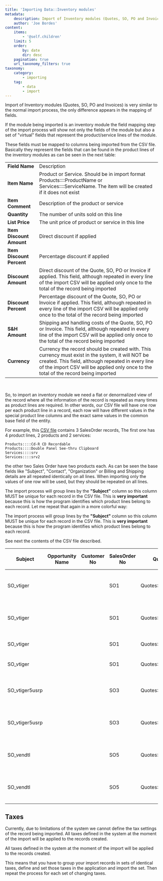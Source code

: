 ```yaml
---
title: 'Importing Data::Inventory modules'
metadata:
    description: Import of Inventory modules (Quotes, SO, PO and Invoices) is very similar to the normal import process, the only difference appears in the mapping of fields.'
    author: 'Joe Bordes'
content:
    items:
        - '@self.children'
    limit: 5
    order:
        by: date
        dir: desc
    pagination: true
    url_taxonomy_filters: true
taxonomy:
    category:
        - importing
    tag:
        - data
        - import
---
```


Import of Inventory modules (Quotes, SO, PO and Invoices) is very similar to the normal import process, the only difference appears in the mapping of fields.

If the module being imported is an inventory module the field mapping step of the import process will show not only the fields of the module but also a set of "virtual" fields that represent the product/service lines of the module.

These fields must be mapped to columns being imported from the CSV file. Basically they represent the fields that can be found in the product lines of the inventory modules as can be seen in the next table:

<table class="table table-striped">
<tbody>
<tr>
<td><strong>Field Name</strong></td>
<td>Description</th>
</tr>
<tr>
<td><strong>Item Name</strong></td>
<td>Product or Service. Should be in import format Products::::ProductName or Services::::ServiceName. The item will be created if it does not exist</td>
</tr>
<tr>
<td><strong>Item Comment</strong></td>
<td>Description of the product or service</td>
</tr>
<tr>
<td><strong>Quantity</strong></td>
<td>The number of units sold on this line</td>
</tr>
<tr>
<td><strong>List Price</strong></td>
<td>The unit price of product or service in this line</td>
</tr>
<tr>
<td><strong>Item Discount Amount</strong></td>
<td>Direct discount if applied</td>
</tr>
<tr>
<td><strong>Item Discount Percent</strong></td>
<td>Percentage discount if applied</td>
</tr>
<tr>
<td><strong>Discount Amount</strong></td>
<td>Direct discount of the Quote, SO, PO or Invoice if applied. This field, although repeated in every line of the import CSV will be applied only once to the total of the record being imported</td>
</tr>
<tr>
<td><strong>Discount Percent</strong></td>
<td>Percentage discount of the Quote, SO, PO or Invoice if applied. This field, although repeated in every line of the import CSV will be applied only once to the total of the record being imported</td>
</tr>
<tr>
<td><strong>S&H Amount</strong></td>
<td>Shipping and handling costs of the Quote, SO, PO or Invoice. This field, although repeated in every line of the import CSV will be applied only once to the total of the record being imported</td>
</tr>
<tr>
<td><strong>Currency</strong></td>
<td>Currency the record should be created with. This currency must exist in the system, it will NOT be created. This field, although repeated in every line of the import CSV will be applied only once to the total of the record being imported</td>
</tr>
</tbody>
</table>
<br>

So, to import an inventory module we need a flat or denormalized view of the record where all the information of the record is repeated as many times as product lines are required. In other words, our CSV file will have one row per each product line in a record, each row will have different values in the special product line columns and the exact same values in the common base field of the entity.

For example, this [CSV file](sales_order.csv) contains 3 SalesOrder records, The first one has 4 product lines, 2 products and 2 services:

```
Products::::Cd-R CD Recordable
Products::::Double Panel See-thru Clipboard
Services::::srv
Services::::srv2
```

the other two Sales Order have two products each. As can be seen the base fields like "Subject", "Contact", "Organization" or Billing and Shipping details are all repeated identically on all lines. When importing only the values of one row will be used, but they should be repeated on all lines.

The import process will group lines by the **"Subject"** column so this column MUST be unique for each record in the CSV file. This is **very important** because this is how the program identifies which product lines belong to each record. Let me repeat that again in a more colorful way:

<div class="notices red">
The import process will group lines by the <strong> "Subject" </strong> column so this column MUST be unique for each record in the CSV file. This is <strong> very important </strong> because this is how the program identifies which product lines belong to each record.
</div>

See next the contents of the CSV file described.




<table class="table table-striped">
	<thead>
	<tr class="row0">
		<th class="col0">Subject</th><th class="col1">Opportunity Name</th><th class="col2">Customer No</th><th class="col3">SalesOrder No</th><th class="col4">Quote Name</th><th class="col5">Purchase Order</th><th class="col6">Contact Name</th><th class="col7">Due Date</th><th class="col8">Carrier</th><th class="col9">Pending</th><th class="col10">Status</th><th class="col11">Sales Commission</th><th class="col12">Excise Duty</th><th class="col13">Organization Name</th><th class="col14">Assigned To</th><th class="col15">Created Time</th><th class="col16">Modified Time</th><th class="col17">Billing Address</th><th class="col18">Shipping Address</th><th class="col19">Billing <span class="search_hit">PO</span> Box</th><th class="col20">Shipping <span class="search_hit">PO</span> Box</th><th class="col21">Billing City</th><th class="col22">Shipping City</th><th class="col23">Billing State</th><th class="col24">Shipping State</th><th class="col25">Billing Postal Code</th><th class="col26">Shipping Postal Code</th><th class="col27">Billing Country</th><th class="col28">Shipping Country</th><th class="col29">Terms &amp; Conditions</th><th class="col30">Description</th><th class="col31">Enable Recurring</th><th class="col32">Frequency</th><th class="col33">Start Period</th><th class="col34">End Period</th><th class="col35">Payment Duration</th><th class="col36">Invoice Status</th><th class="col37">Adjustment</th><th class="col38">Total</th><th class="col39">Sub Total</th><th class="col40">Tax Type</th><th class="col41">Discount Amount</th><th class="col42">Discount Percent</th><th class="col43">S&amp;H Amount</th><th class="col44">Currency</th><th class="col45">Item Name</th><th class="col46">Quantity</th><th class="col47">List Price</th><th class="col48">Item Comment</th><th class="col49">Item Discount Amount</th><th class="col50">Item Discount Percent</th><th class="col51">VAT</th><th class="col52">Sales</th><th class="col53">Service</th><th class="col54">V.A.T.</th>
	</tr>
	</thead>
	<tbody><tr class="row1">
		<td class="col0"><span class="search_hit">SO</span>_vtiger</td><td class="col1"> </td><td class="col2"> </td><td class="col3"><span class="search_hit">SO</span>1</td><td class="col4"><span class="search_hit">Quotes</span>::::Vendor_Quote</td><td class="col5"> </td><td class="col6">Contacts::::Jones Barbara</td><td class="col7">2015-04-13</td><td class="col8">FedEx</td><td class="col9"> </td><td class="col10">Created</td><td class="col11">0.00</td><td class="col12">0.00</td><td class="col13">Accounts::::t3M Invest A/S</td><td class="col14">admin</td><td class="col15">2014-06-26 23:12:15</td><td class="col16">2015-06-02 20:44:51</td><td class="col17">999 Baker Way</td><td class="col18">123 Anywhere Street</td><td class="col19"> </td><td class="col20"> </td><td class="col21">San Mateo</td><td class="col22">San Jose</td><td class="col23">CA</td><td class="col24">CA</td><td class="col25">15191</td><td class="col26">63999</td><td class="col27">USA</td><td class="col28">USA</td><td class="col29"> </td><td class="col30"> </td><td class="col31">0</td><td class="col32"> </td><td class="col33"> </td><td class="col34"> </td><td class="col35"> </td><td class="col36"> </td><td class="col37">100.000</td><td class="col38">4232.900</td><td class="col39">4182.900</td><td class="col40">individual</td><td class="col41">100.000</td><td class="col42">0.00</td><td class="col43">50.000</td><td class="col44">USA Dollars</td><td class="col45">Products::::Cd-R CD Recordable</td><td class="col46">3.00</td><td class="col47">130.000</td><td class="col48">This is test comment for product of <span class="search_hit">Quotes</span></td><td class="col49">20.000</td><td class="col50">0.00</td><td class="col51">14.50</td><td class="col52">0.00</td><td class="col53">12.50</td><td class="col54">0.00</td>
	</tr>
	<tr class="row2">
		<td class="col0"><span class="search_hit">SO</span>_vtiger</td><td class="col1"> </td><td class="col2"> </td><td class="col3"><span class="search_hit">SO</span>1</td><td class="col4"><span class="search_hit">Quotes</span>::::Vendor_Quote</td><td class="col5"> </td><td class="col6">Contacts::::Jones Barbara</td><td class="col7">2015-04-13</td><td class="col8">FedEx</td><td class="col9"> </td><td class="col10">Created</td><td class="col11">0.00</td><td class="col12">0.00</td><td class="col13">Accounts::::t3M Invest A/S</td><td class="col14">admin</td><td class="col15">2014-06-26 23:12:15</td><td class="col16">2015-06-02 20:44:51</td><td class="col17">999 Baker Way</td><td class="col18">123 Anywhere Street</td><td class="col19"> </td><td class="col20"> </td><td class="col21">San Mateo</td><td class="col22">San Jose</td><td class="col23">CA</td><td class="col24">CA</td><td class="col25">15191</td><td class="col26">63999</td><td class="col27">USA</td><td class="col28">USA</td><td class="col29"> </td><td class="col30"> </td><td class="col31">0</td><td class="col32"> </td><td class="col33"> </td><td class="col34"> </td><td class="col35"> </td><td class="col36"> </td><td class="col37">100.000</td><td class="col38">4232.900</td><td class="col39">4182.900</td><td class="col40">individual</td><td class="col41">100.000</td><td class="col42">0.00</td><td class="col43">50.000</td><td class="col44">USA Dollars</td><td class="col45">Products::::Double Panel See-thru Clipboard</td><td class="col46">3.00</td><td class="col47">1230.000</td><td class="col48">This is test comment for product of SalesOrder</td><td class="col49">200.000</td><td class="col50">0.00</td><td class="col51">0.00</td><td class="col52">0.00</td><td class="col53">0.00</td><td class="col54">0.00</td>
	</tr>
	<tr class="row3">
		<td class="col0"><span class="search_hit">SO</span>_vtiger</td><td class="col1"> </td><td class="col2"> </td><td class="col3"><span class="search_hit">SO</span>1</td><td class="col4"><span class="search_hit">Quotes</span>::::Vendor_Quote</td><td class="col5"> </td><td class="col6">Contacts::::Jones Barbara</td><td class="col7">2015-04-13</td><td class="col8">FedEx</td><td class="col9"> </td><td class="col10">Created</td><td class="col11">0.00</td><td class="col12">0.00</td><td class="col13">Accounts::::t3M Invest A/S</td><td class="col14">admin</td><td class="col15">2014-06-26 23:12:15</td><td class="col16">2015-06-02 20:44:51</td><td class="col17">999 Baker Way</td><td class="col18">123 Anywhere Street</td><td class="col19"> </td><td class="col20"> </td><td class="col21">San Mateo</td><td class="col22">San Jose</td><td class="col23">CA</td><td class="col24">CA</td><td class="col25">15191</td><td class="col26">63999</td><td class="col27">USA</td><td class="col28">USA</td><td class="col29"> </td><td class="col30"> </td><td class="col31">0</td><td class="col32"> </td><td class="col33"> </td><td class="col34"> </td><td class="col35"> </td><td class="col36"> </td><td class="col37">100.000</td><td class="col38">4232.900</td><td class="col39">4182.900</td><td class="col40">individual</td><td class="col41">100.000</td><td class="col42">0.00</td><td class="col43">50.000</td><td class="col44">USA Dollars</td><td class="col45">Services::::srv</td><td class="col46">3.00</td><td class="col47">1.000</td><td class="col48"> </td><td class="col49">0.000</td><td class="col50">0.00</td><td class="col51">0.00</td><td class="col52">0.00</td><td class="col53">0.00</td><td class="col54">0.00</td>
	</tr>
	<tr class="row4">
		<td class="col0"><span class="search_hit">SO</span>_vtiger</td><td class="col1"> </td><td class="col2"> </td><td class="col3"><span class="search_hit">SO</span>1</td><td class="col4"><span class="search_hit">Quotes</span>::::Vendor_Quote</td><td class="col5"> </td><td class="col6">Contacts::::Jones Barbara</td><td class="col7">2015-04-13</td><td class="col8">FedEx</td><td class="col9"> </td><td class="col10">Created</td><td class="col11">0.00</td><td class="col12">0.00</td><td class="col13">Accounts::::t3M Invest A/S</td><td class="col14">admin</td><td class="col15">2014-06-26 23:12:15</td><td class="col16">2015-06-02 20:44:51</td><td class="col17">999 Baker Way</td><td class="col18">123 Anywhere Street</td><td class="col19"> </td><td class="col20"> </td><td class="col21">San Mateo</td><td class="col22">San Jose</td><td class="col23">CA</td><td class="col24">CA</td><td class="col25">15191</td><td class="col26">63999</td><td class="col27">USA</td><td class="col28">USA</td><td class="col29"> </td><td class="col30"> </td><td class="col31">0</td><td class="col32"> </td><td class="col33"> </td><td class="col34"> </td><td class="col35"> </td><td class="col36"> </td><td class="col37">100.000</td><td class="col38">4232.900</td><td class="col39">4182.900</td><td class="col40">individual</td><td class="col41">100.000</td><td class="col42">0.00</td><td class="col43">50.000</td><td class="col44">USA Dollars</td><td class="col45">Services::::srv2</td><td class="col46">22.00</td><td class="col47">10.000</td><td class="col48"> </td><td class="col49">0.000</td><td class="col50">0.00</td><td class="col51">0.00</td><td class="col52">0.00</td><td class="col53">0.00</td><td class="col54">0.00</td>
	</tr>
	<tr class="row5">
		<td class="col0"><span class="search_hit">SO</span>_vtiger5usrp</td><td class="col1"> </td><td class="col2"> </td><td class="col3"><span class="search_hit">SO</span>3</td><td class="col4"><span class="search_hit">Quotes</span>::::Vendor_Quote</td><td class="col5"> </td><td class="col6">Contacts::::Miller Maria</td><td class="col7">2007-08-11</td><td class="col8">USPS</td><td class="col9"> </td><td class="col10">Approved</td><td class="col11">0.00</td><td class="col12">0.00</td><td class="col13">Accounts::::demovtiger</td><td class="col14">admin</td><td class="col15">2014-06-26 23:12:17</td><td class="col16">2014-06-26 23:12:17</td><td class="col17">345 Sugar Blvd.</td><td class="col18">123 Anywhere Street</td><td class="col19"> </td><td class="col20"> </td><td class="col21">San Francisco</td><td class="col22">San Jose</td><td class="col23">CA</td><td class="col24">CA</td><td class="col25">82696</td><td class="col26">63999</td><td class="col27">USA</td><td class="col28">USA</td><td class="col29"> </td><td class="col30"> </td><td class="col31">0</td><td class="col32"> </td><td class="col33"> </td><td class="col34"> </td><td class="col35"> </td><td class="col36"> </td><td class="col37">100.000</td><td class="col38">1080.000</td><td class="col39">1030.000</td><td class="col40">individual</td><td class="col41">100.000</td><td class="col42">0.00</td><td class="col43">50.000</td><td class="col44">USA Dollars</td><td class="col45">Products::::Vtiger 5 Users Pack</td><td class="col46">1.00</td><td class="col47">1230.000</td><td class="col48">This is test comment for product of SalesOrder</td><td class="col49">200.000</td><td class="col50">0.00</td><td class="col51">0.00</td><td class="col52">0.00</td><td class="col53">0.00</td><td class="col54">0.00</td>
	</tr>
	<tr class="row6">
		<td class="col0"><span class="search_hit">SO</span>_vtiger5usrp</td><td class="col1"> </td><td class="col2"> </td><td class="col3"><span class="search_hit">SO</span>3</td><td class="col4"><span class="search_hit">Quotes</span>::::Vendor_Quote</td><td class="col5"> </td><td class="col6">Contacts::::Miller Maria</td><td class="col7">2007-08-11</td><td class="col8">USPS</td><td class="col9"> </td><td class="col10">Approved</td><td class="col11">0.00</td><td class="col12">0.00</td><td class="col13">Accounts::::demovtiger</td><td class="col14">admin</td><td class="col15">2014-06-26 23:12:17</td><td class="col16">2014-06-26 23:12:17</td><td class="col17">345 Sugar Blvd.</td><td class="col18">123 Anywhere Street</td><td class="col19"> </td><td class="col20"> </td><td class="col21">San Francisco</td><td class="col22">San Jose</td><td class="col23">CA</td><td class="col24">CA</td><td class="col25">82696</td><td class="col26">63999</td><td class="col27">USA</td><td class="col28">USA</td><td class="col29"> </td><td class="col30"> </td><td class="col31">0</td><td class="col32"> </td><td class="col33"> </td><td class="col34"> </td><td class="col35"> </td><td class="col36"> </td><td class="col37">100.000</td><td class="col38">1080.000</td><td class="col39">1030.000</td><td class="col40">individual</td><td class="col41">100.000</td><td class="col42">0.00</td><td class="col43">50.000</td><td class="col44">USA Dollars</td><td class="col45">Products::::Vtiger 50 Users Pack</td><td class="col46">1.00</td><td class="col47">1230.000</td><td class="col48">This is test comment for product of SalesOrder</td><td class="col49">200.000</td><td class="col50">0.00</td><td class="col51">0.00</td><td class="col52">0.00</td><td class="col53">0.00</td><td class="col54">0.00</td>
	</tr>
	<tr class="row7">
		<td class="col0"><span class="search_hit">SO</span>_vendtl</td><td class="col1"> </td><td class="col2"> </td><td class="col3"><span class="search_hit">SO</span>5</td><td class="col4"><span class="search_hit">Quotes</span>::::<span class="search_hit">SO</span>_Quote</td><td class="col5"> </td><td class="col6">Contacts::::Wilson Susan</td><td class="col7">2007-02-28</td><td class="col8">BlueDart</td><td class="col9"> </td><td class="col10">Approved</td><td class="col11">0.00</td><td class="col12">0.00</td><td class="col13">Accounts::::vtigeruser</td><td class="col14">admin</td><td class="col15">2014-06-26 23:12:19</td><td class="col16">2014-06-26 23:12:19</td><td class="col17">123 Anywhere Street</td><td class="col18">123 Anywhere Street</td><td class="col19"> </td><td class="col20"> </td><td class="col21">Sunnyvale</td><td class="col22">San Jose</td><td class="col23">CA</td><td class="col24">CA</td><td class="col25">70388</td><td class="col26">63999</td><td class="col27">USA</td><td class="col28">USA</td><td class="col29"> </td><td class="col30"> </td><td class="col31">0</td><td class="col32"> </td><td class="col33"> </td><td class="col34"> </td><td class="col35"> </td><td class="col36"> </td><td class="col37">100.000</td><td class="col38">1080.000</td><td class="col39">1030.000</td><td class="col40">individual</td><td class="col41">100.000</td><td class="col42">0.00</td><td class="col43">50.000</td><td class="col44">USA Dollars</td><td class="col45">Products::::Vtiger 5 Users Pack</td><td class="col46">1.00</td><td class="col47">1230.000</td><td class="col48">This is test comment for product of SalesOrder</td><td class="col49">200.000</td><td class="col50">0.00</td><td class="col51">0.00</td><td class="col52">0.00</td><td class="col53">0.00</td><td class="col54">0.00</td>
	</tr>
	<tr class="row8">
		<td class="col0"><span class="search_hit">SO</span>_vendtl</td><td class="col1"> </td><td class="col2"> </td><td class="col3"><span class="search_hit">SO</span>5</td><td class="col4"><span class="search_hit">Quotes</span>::::<span class="search_hit">SO</span>_Quote</td><td class="col5"> </td><td class="col6">Contacts::::Wilson Susan</td><td class="col7">2007-02-28</td><td class="col8">BlueDart</td><td class="col9"> </td><td class="col10">Approved</td><td class="col11">0.00</td><td class="col12">0.00</td><td class="col13">Accounts::::vtigeruser</td><td class="col14">admin</td><td class="col15">2014-06-26 23:12:19</td><td class="col16">2014-06-26 23:12:19</td><td class="col17">123 Anywhere Street</td><td class="col18">123 Anywhere Street</td><td class="col19"> </td><td class="col20"> </td><td class="col21">Sunnyvale</td><td class="col22">San Jose</td><td class="col23">CA</td><td class="col24">CA</td><td class="col25">70388</td><td class="col26">63999</td><td class="col27">USA</td><td class="col28">USA</td><td class="col29"> </td><td class="col30"> </td><td class="col31">0</td><td class="col32"> </td><td class="col33"> </td><td class="col34"> </td><td class="col35"> </td><td class="col36"> </td><td class="col37">100.000</td><td class="col38">1080.000</td><td class="col39">1030.000</td><td class="col40">individual</td><td class="col41">100.000</td><td class="col42">0.00</td><td class="col43">50.000</td><td class="col44">USA Dollars</td><td class="col45">Products::::Brother Ink Jet Cartridge</td><td class="col46">1.00</td><td class="col47">1230.000</td><td class="col48">This is test comment for product of SalesOrder</td><td class="col49">200.000</td><td class="col50">0.00</td><td class="col51">0.00</td><td class="col52">0.00</td><td class="col53">0.00</td><td class="col54">0.00</td>
	</tr>
</tbody></table></div>


<h2> Taxes </h2>

Currently, due to limitations of the system we cannot define the tax settings of the record being imported. All taxes defined in the system at the moment of the import will be applied to the records created.

<div class="notices red">
All taxes defined in the system at the moment of the import will be applied to the records created.
</div>

This means that you have to group your import records in sets of identical taxes, define and set those taxes in the application and import the set. Then repeat the process for each set of changing taxes.